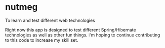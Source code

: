 # nutmeg
To learn and test different web technologies

Right now this app is designed to test different Spring/Hibernate technologies as well as other fun things. I'm hoping to continue contributing to this code to increase my skill set.
